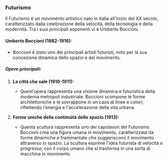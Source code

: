 ### Futurismo

Il Futurismo è un movimento artistico nato in Italia all'inizio del XX secolo, caratterizzato dalla celebrazione della velocità, della tecnologia e della modernità. Tra i suoi principali esponenti vi è Umberto Boccioni.

#### Umberto Boccioni (1882-1916):
- Boccioni è stato uno dei principali artisti futuristi, noto per la sua concezione dinamica dello spazio e del movimento.
  
##### Opere principali:
1. **La città che sale (1910-1911):**
   - Quest'opera rappresenta una visione dinamica e futuristica della moderna metropoli industriale. Boccioni scompone le forme architettoniche e le sovrappone in un caos di linee e colori, riflettendo l'energia e l'accelerazione della vita urbana.
  
2. **Forme uniche della continuità dello spazio (1913):**
   - Questa scultura rappresenta uno dei capolavori del Futurismo. Boccioni crea una figura umana in movimento, caratterizzata da forme dinamiche e frammentate che suggeriscono il movimento attraverso lo spazio. La scultura esprime l'idea futurista di velocità e progresso, con il corpo umano che si trasforma in una sorta di macchina in movimento.